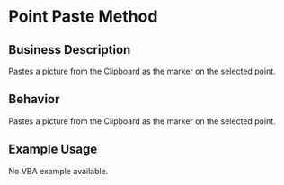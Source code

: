 # Point Paste Method

## Business Description
Pastes a picture from the Clipboard as the marker on the selected point.

## Behavior
Pastes a picture from the Clipboard as the marker on the selected point.

## Example Usage
No VBA example available.